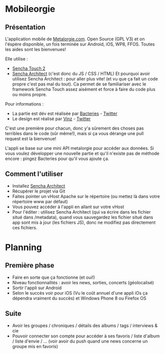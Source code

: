 Mobileorgie
===========

Présentation
-------------------------

L'application mobile de [Metalorgie.com](http://www.metalorgie.com). Open Source (GPL V3) et on l'éspère disponible, un fois  terminée sur Android, iOS, WP8, FFOS.
Toutes les aides sont les bienvenues!

Elle utilise :
- [Sencha Touch 2](http://www.sencha.com/products/touch)
- [Sencha Architect](http://www.sencha.com/products/architect)
(c'est donc du JS / CSS / HTML) Et pourquoi avoir utilisez Sencha Architect : pour aller plus vite! (et vu que ça fait un code propre c'est pas mal du tout). Ca permet de se familiariser avec le framework Sencha Touch assez aisément et force à faire du code plus ou moins propre.

Pour informations :
- La partie est dév est réalisée par [Bacteries](https://github.com/Bacteries) - [Twitter](http://twitter.com/Bacteries)
- Le design est réalisé par [Vinz](https://github.com/picks44) - [Twitter](https://twitter.com/VinzGhislain)

C'est une première pour chacun, donc y'a sûrement des choses pas terribles dans le code (sûr même!), mais si ça vous dérange une pull request est la bienvenue!

L'appli se base sur une mini API metalorgie pour accéder aux données. Si vous voulez développer une nouvelle partie et qu'il n'existe pas de méthode encore : pingez Bacteries pour qu'il vous ajoute ça.

Comment l'utiliser
-------------------------
- Installez [Sencha Architect](http://www.sencha.com/products/architect)
- Récupérer le projet via Git
- Faites pointer un vHost Apache sur le répertoire (ou mettez là dans votre répertoire www par défaut)
- Vous pouvez accéder à l'appli en allant sur votre vHost
- Pour l'éditer : utilisez Sencha Architect (qui va écrire dans les fichier situé dans /metadata), quand vous sauvegardez les fichier situé dans app sont mis à jour (les fichiers JS), donc ne modifiez pas directement ces fichiers.

Planning
===========

Première phase
-------------------------

* Faire en sorte que ça fonctionne (et oui!)
* Niveau fonctionnalités : avoir les news, sorties, concerts (géolocalisé)
* Sortir l'appli sur Android
* Selon le succès voir pour iOS (Vu le coût annuel d'une appli iOs ça dépendra vraiment du succès) et Windows Phone 8 ou Firefox OS

Suite
-------------------------

* Avoir les groupes / chroniques / détails des albums / tags / interviews & cie
* Pouvoir connecter son compte pour accéder à ses favoris / liste d'album / liste d'envie / ... (voir avoir du push quand une news concerne un groupe mis en favoris)

